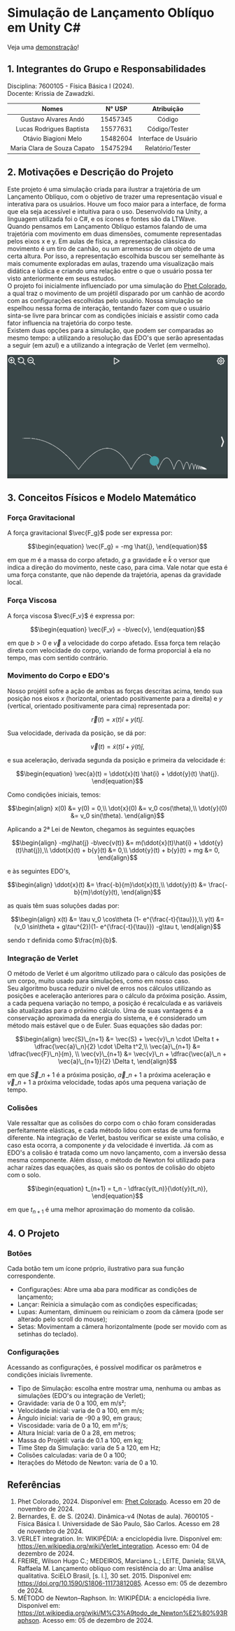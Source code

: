 # Simulação de Lançamento Oblíquo em Unity C#

Veja uma [demonstração](https://otavio.fun/fisica)!

## 1. Integrantes do Grupo e Responsabilidades
Disciplina: 7600105 - Física Básica I (2024).\
Docente: Krissia de Zawadzki.

|Nomes | N° USP | Atribuição|
|:------:|:-------:|:-----------:|
|Gustavo Alvares Andó|15457345|Código|
|Lucas Rodrigues Baptista|15577631|Código/Tester|
|Otávio Biagioni Melo|15482604|Interface de Usuário|
|Maria Clara de Souza Capato|15475294|Relatório/Tester|

## 2. Motivações e Descrição do Projeto
Este projeto é uma simulação criada para ilustrar a trajetória de um Lançamento Oblíquo, com o objetivo de trazer uma representação visual e interativa para os usuários. Houve um foco maior para a interface, de forma que ela seja acessível e intuitiva para o uso. Desenvolvido na Unity, a linguagem utilizada foi o C#, e os ícones e fontes são da LTWave.\
Quando pensamos em Lançamento Oblíquo estamos falando de uma trajetória com movimento em duas dimensões, comumente representadas pelos eixos x e y. Em aulas de física, a representação clássica do movimento é um tiro de canhão, ou um arremesso de um objeto de uma certa altura. Por isso, a representação escolhida buscou ser semelhante às mais comumente exploradas em aulas, trazendo uma visualização mais didática e lúdica e criando uma relação entre o que o usuário possa ter visto anteriormente em seus estudos.\
O projeto foi inicialmente influenciado por uma simulação do [Phet Colorado](https://phet.colorado.edu/pt_BR/simulations/projectile-motion), a qual traz o movimento de um projétil disparado por um canhão de acordo com as configurações escolhidas pelo usuário. Nossa simulação se espelhou nessa forma de interação, tentando fazer com que o usuário sinta-se livre para brincar com as condições iniciais e assistir como cada fator influencia na trajetória do corpo teste. \
Existem duas opções para a simulação, que podem ser comparadas ao mesmo tempo: a utilizando a resolução das EDO's que serão apresentadas a seguir (em azul) e a utilizando a integração de Verlet (em vermelho).
<p align="center">
  <img src="imagens/Demonstracao1.png" alt="Descrição da imagem">
  <br>
</p>
<!-- fotinho do projeto -->

## 3. Conceitos Físicos e Modelo Matemático
### Força Gravitacional
A força gravitacional $\vec{F_g}$ pode ser expressa por:

$$\begin{equation}
\vec{F_g} = -mg \hat{j},
\end{equation}$$

em que $m$ é a massa do corpo afetado, $g$ a gravidade e $\hat{k}$ o versor que indica a direção do movimento, neste caso, para cima. Vale notar que esta é uma força constante, que não depende da trajetória, apenas da gravidade local.

### Força Viscosa
A força viscosa $\vec{F_v}$ é expressa por:

$$\begin{equation}
\vec{F_v} = -b\vec{v},
\end{equation}$$

em que $b>0$ e $\vec{v}$ a velocidade do corpo afetado. Essa força tem relação direta com velocidade do corpo, variando de forma proporcial à ela no tempo, mas com sentido contrário.

### Movimento do Corpo e EDO's
Nosso projétil sofre a ação de ambas as forças descritas acima, tendo sua posição nos eixos $x$ (horizontal, orientado positivamente para a direita) e $y$ (vertical, orientado positivamente para cima) representada por:

$$\begin{equation}
\vec{r}(t) = x(t) \hat{i} + y(t) \hat{j}.
\end{equation}$$

Sua velocidade, derivada da posição, se dá por:

$$\begin{equation}
\vec{v}(t) = \dot{x}(t) \hat{i} + \dot{y}(t) \hat{j},
\end{equation}$$

e sua aceleração, derivada segunda da posição e primeira da velocidade é:

$$\begin{equation}
\vec{a}(t) = \ddot{x}(t) \hat{i} + \ddot{y}(t) \hat{j}.
\end{equation}$$

Como condições iniciais, temos:

$$\begin{align}
x(0) &= y(0) = 0,\\
\dot{x}(0) &= v_0 cos(\theta),\\
\dot{y}(0) &= v_0 sin(\theta).
\end{align}$$

Aplicando a 2ª Lei de Newton, chegamos às seguintes equações

$$\begin{align}
-mg\hat{j} -b\vec{v(t)} &= m(\ddot{x}(t)\hat{i} + \ddot{y}(t)\hat{j}),\\
\ddot{x}(t) + b{y}(t) &= 0,\\
\ddot{y}(t) + b{y}(t) + mg &= 0,
\end{align}$$

e às seguintes EDO's,

$$\begin{align}
\ddot{x}(t) &= \frac{-b}{m}\dot{x}(t),\\
\ddot{y}(t) &= \frac{-b}{m}\dot{y}(t),
\end{align}$$

as quais têm suas soluções dadas por:

$$\begin{align}
x(t) &= \tau v_0 \cos\theta (1- e^{\frac{-t}{\tau}}),\\
y(t) &= (v_0 \sin\theta + g\tau^{2})(1- e^{\frac{-t}{\tau}}) -g\tau t,
\end{align}$$

sendo $\tau$ definida como $\frac{m}{b}$.

### Integração de Verlet
O método de Verlet é um algoritmo utilizado para o cálculo das posições de um corpo, muito usado para simulações, como em nosso caso.\
Seu algoritmo busca reduzir o nível de erros nos cálculos utilizando as posições e aceleração anteriores para o cálculo da próxima posição. Assim, a cada pequena variação no tempo, a posição é recalculada e as variáveis são atualizadas para o próximo cálculo. Uma de suas vantagens é a conservação aproximada da energia do sistema, e é considerado um método mais estável que o de Euler. Suas equações são dadas por:

$$\begin{align}
\vec{S}\_{n+1} &= \vec{S} + \vec{v}\_n \cdot \Delta t + \dfrac{\vec{a}\_n}{2} \cdot \Delta t^2,\\
\vec{a}\_{n+1} &= \dfrac{\vec{F}\_n}{m}, \\
\vec{v}\_{n+1} &= \vec{v}\_n + \dfrac{\vec{a}\_n + \vec{a}\_{n+1}}{2} \Delta t,
\end{align}$$

em que $\vec{S}\_{n+1}$ é a próxima posição, $\vec{a}\_{n+1}$ a próxima aceleração e $\vec{v}\_{n+1}$ a próxima velocidade, todas após uma pequena variação de tempo.

### Colisões
Vale ressaltar que as colisões do corpo com o chão foram consideradas perfeitamente elásticas, e cada método lidou com estas de uma forma diferente. Na integração de Verlet, bastou verificar se existe uma colisão, e caso esta ocorra, a componente $y$ da velocidade é invertida. Já com as EDO's a colisão é tratada como um novo lançamento, com a inversão dessa mesma componente.
Além disso, o método de Newton foi utilizado para achar raízes das equações, as quais são os pontos de colisão do objeto com o solo.

$$\begin{equation}
t_{n+1} = t_n - \dfrac{y(t_n)}{\dot{y}(t_n)},
\end{equation}$$

em que $t_{n+1}$ é uma melhor aproximação do momento da colisão.

## 4. O Projeto
<!-- Como acessar o projeto -->
### Botões
Cada botão tem um ícone próprio, ilustrativo para sua função correspondente.
* Configurações: Abre uma aba para modificar as condições de lançamento;
* Lançar: Reinicia a simulação com as condições especificadas;
* Lupas: Aumentam, diminuem ou reiniciam o zoom da câmera (pode ser alterado pelo scroll do mouse);
* Setas: Movimentam a câmera horizontalmente (pode ser movido com as setinhas do teclado).

<!-- Print só dos botões 
<p align="center">
  <img src="imagens/Botoes.png" alt="Descrição da imagem">
  <br>
</p>
-->

### Configurações
Acessando as configurações, é possível modificar os parâmetros e condições iniciais livremente.
* Tipo de Simulação: escolha entre mostrar uma, nenhuma ou ambas as simulações (EDO's ou integração de Verlet);
* Gravidade: varia de 0 a 100, em m/s²;
* Velocidade inicial: varia de 0 a 100, em m/s;
* Ângulo inicial: varia de -90 a 90, em graus;
* Viscosidade: varia de 0 a 10, em m²/s;
* Altura Inicial: varia de 0 a 28, em metros;
* Massa do Projétil: varia de 0.1 a 100, em kg;
* Time Step da Simulação: varia de 5 a 120, em Hz;
* Colisões calculadas: varia de 0 a 100;
* Iterações do Método de Newton: varia de 0 a 10.

<!-- Print só da barra de configurações aberta 
<p align="center">
  <img src="imagens/Config.png" alt="Descrição da imagem">
  <br>
</p>
-->

## Referências
1. Phet Colorado, 2024. Disponível em: [Phet Colorado](https://phet.colorado.edu/pt_BR/simulations/projectile-motion). Acesso em 20 de novembro de 2024.
2. Bernardes, E. de S. (2024). Dinâmica-v4 (Notas de aula). 7600105 - Física Básica I. Universidade de São Paulo, São Carlos. Acesso em 28 de novembro de 2024.
3. VERLET integration. In: WIKIPÉDIA: a enciclopédia livre. Disponível em: https://en.wikipedia.org/wiki/Verlet_integration. Acesso em: 04 de dezembro de 2024. 
4. FREIRE, Wilson Hugo C.; MEDEIROS, Marciano L.; LEITE, Daniela; SILVA, Raffaela M. Lançamento oblíquo com resistência do ar: Uma análise qualitativa. SciELO Brasil, [s. l.], 30 set. 2015. Disponível em: https://doi.org/10.1590/S1806-11173812085. Acesso em: 05 de dezembro de 2024.
5. MÉTODO de Newton–Raphson. In: WIKIPÉDIA: a enciclopédia livre. Disponível em: https://pt.wikipedia.org/wiki/M%C3%A9todo_de_Newton%E2%80%93Raphson. Acesso em: 05 de dezembro de 2024. 
